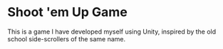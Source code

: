 # Shoot 'em Up Game
This is a game I have developed myself using Unity, inspired by the old school side-scrollers of the same name.
